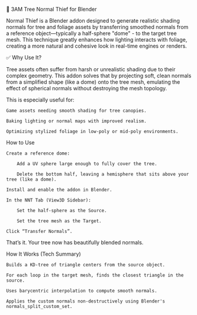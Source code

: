 🌲 3AM Tree Normal Thief for Blender

Normal Thief is a Blender addon designed to generate realistic shading normals for tree and foliage assets by transferring smoothed normals from a reference object—typically a half-sphere "dome" - to the target tree mesh. This technique greatly enhances how lighting interacts with foliage, creating a more natural and cohesive look in real-time engines or renders.

✅ Why Use It?

Tree assets often suffer from harsh or unrealistic shading due to their complex geometry. This addon solves that by projecting soft, clean normals from a simplified shape (like a dome) onto the tree mesh, emulating the effect of spherical normals without destroying the mesh topology.

This is especially useful for:

    Game assets needing smooth shading for tree canopies.

    Baking lighting or normal maps with improved realism.

    Optimizing stylized foliage in low-poly or mid-poly environments.

How to Use

    Create a reference dome:

        Add a UV sphere large enough to fully cover the tree.

        Delete the bottom half, leaving a hemisphere that sits above your tree (like a dome).

    Install and enable the addon in Blender.

    In the NNT Tab (View3D Sidebar):

        Set the half-sphere as the Source.

        Set the tree mesh as the Target.

    Click “Transfer Normals”.

That’s it. Your tree now has beautifully blended normals.

How It Works (Tech Summary)

    Builds a KD-tree of triangle centers from the source object.

    For each loop in the target mesh, finds the closest triangle in the source.

    Uses barycentric interpolation to compute smooth normals.

    Applies the custom normals non-destructively using Blender's normals_split_custom_set.
